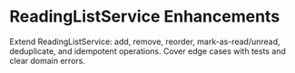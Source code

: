 # ReadingListService Enhancements
Extend ReadingListService: add, remove, reorder, mark-as-read/unread, deduplicate, and idempotent operations.
Cover edge cases with tests and clear domain errors.
